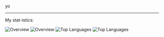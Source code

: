 yo

---

My stat-istics:

![Overview](https://raw.githubusercontent.com/FLzyy/stats/master/generated/overview.svg#gh-dark-mode-only)
![Overview](https://raw.githubusercontent.com/FLzyy/stats/master/generated/overview.svg#gh-light-mode-only)
![Top Languages](https://raw.githubusercontent.com/FLzyy/stats/master/generated/languages.svg#gh-dark-mode-only)
![Top Languages](https://raw.githubusercontent.com/FLzyy/stats/master/generated/languages.svg#gh-light-mode-only)
